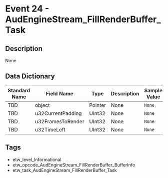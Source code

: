 # Event 24 - AudEngineStream_FillRenderBuffer_Task

## Description
None

## Data Dictionary
|Standard Name|Field Name|Type|Description|Sample Value|
|---|---|---|---|---|
|TBD|object|Pointer|None|`None`|
|TBD|u32CurrentPadding|UInt32|None|`None`|
|TBD|u32FramesToRender|UInt32|None|`None`|
|TBD|u32TimeLeft|UInt32|None|`None`|

## Tags
* etw_level_Informational
* etw_opcode_AudEngineStream_FillRenderBuffer_BufferInfo
* etw_task_AudEngineStream_FillRenderBuffer_Task